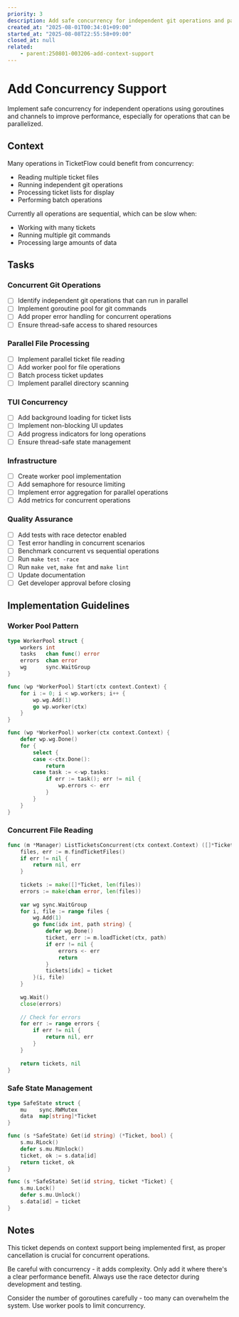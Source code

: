 ```yaml
---
priority: 3
description: Add safe concurrency for independent git operations and parallel file processing
created_at: "2025-08-01T00:34:01+09:00"
started_at: "2025-08-08T22:55:58+09:00"
closed_at: null
related:
    - parent:250801-003206-add-context-support
---
```


# Add Concurrency Support

Implement safe concurrency for independent operations using goroutines and channels to improve performance, especially for operations that can be parallelized.

## Context

Many operations in TicketFlow could benefit from concurrency:
- Reading multiple ticket files
- Running independent git operations
- Processing ticket lists for display
- Performing batch operations

Currently all operations are sequential, which can be slow when:
- Working with many tickets
- Running multiple git commands
- Processing large amounts of data

## Tasks

### Concurrent Git Operations
- [ ] Identify independent git operations that can run in parallel
- [ ] Implement goroutine pool for git commands
- [ ] Add proper error handling for concurrent operations
- [ ] Ensure thread-safe access to shared resources

### Parallel File Processing
- [ ] Implement parallel ticket file reading
- [ ] Add worker pool for file operations
- [ ] Batch process ticket updates
- [ ] Implement parallel directory scanning

### TUI Concurrency
- [ ] Add background loading for ticket lists
- [ ] Implement non-blocking UI updates
- [ ] Add progress indicators for long operations
- [ ] Ensure thread-safe state management

### Infrastructure
- [ ] Create worker pool implementation
- [ ] Add semaphore for resource limiting
- [ ] Implement error aggregation for parallel operations
- [ ] Add metrics for concurrent operations

### Quality Assurance
- [ ] Add tests with race detector enabled
- [ ] Test error handling in concurrent scenarios
- [ ] Benchmark concurrent vs sequential operations
- [ ] Run `make test -race`
- [ ] Run `make vet`, `make fmt` and `make lint`
- [ ] Update documentation
- [ ] Get developer approval before closing

## Implementation Guidelines

### Worker Pool Pattern
```go
type WorkerPool struct {
    workers int
    tasks   chan func() error
    errors  chan error
    wg      sync.WaitGroup
}

func (wp *WorkerPool) Start(ctx context.Context) {
    for i := 0; i < wp.workers; i++ {
        wp.wg.Add(1)
        go wp.worker(ctx)
    }
}

func (wp *WorkerPool) worker(ctx context.Context) {
    defer wp.wg.Done()
    for {
        select {
        case <-ctx.Done():
            return
        case task := <-wp.tasks:
            if err := task(); err != nil {
                wp.errors <- err
            }
        }
    }
}
```

### Concurrent File Reading
```go
func (m *Manager) ListTicketsConcurrent(ctx context.Context) ([]*Ticket, error) {
    files, err := m.findTicketFiles()
    if err != nil {
        return nil, err
    }
    
    tickets := make([]*Ticket, len(files))
    errors := make(chan error, len(files))
    
    var wg sync.WaitGroup
    for i, file := range files {
        wg.Add(1)
        go func(idx int, path string) {
            defer wg.Done()
            ticket, err := m.loadTicket(ctx, path)
            if err != nil {
                errors <- err
                return
            }
            tickets[idx] = ticket
        }(i, file)
    }
    
    wg.Wait()
    close(errors)
    
    // Check for errors
    for err := range errors {
        if err != nil {
            return nil, err
        }
    }
    
    return tickets, nil
}
```

### Safe State Management
```go
type SafeState struct {
    mu    sync.RWMutex
    data  map[string]*Ticket
}

func (s *SafeState) Get(id string) (*Ticket, bool) {
    s.mu.RLock()
    defer s.mu.RUnlock()
    ticket, ok := s.data[id]
    return ticket, ok
}

func (s *SafeState) Set(id string, ticket *Ticket) {
    s.mu.Lock()
    defer s.mu.Unlock()
    s.data[id] = ticket
}
```

## Notes

This ticket depends on context support being implemented first, as proper cancellation is crucial for concurrent operations.

Be careful with concurrency - it adds complexity. Only add it where there's a clear performance benefit. Always use the race detector during development and testing.

Consider the number of goroutines carefully - too many can overwhelm the system. Use worker pools to limit concurrency.